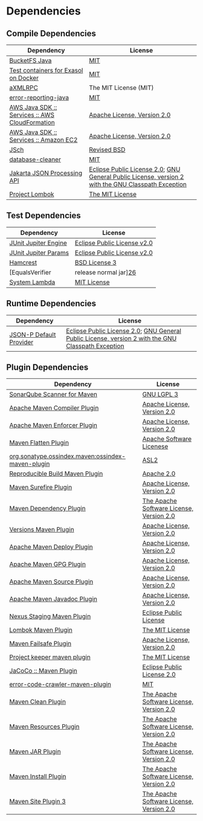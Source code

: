 <!-- @formatter:off -->
# Dependencies

## Compile Dependencies

| Dependency                                          | License                                                                                                        |
| --------------------------------------------------- | -------------------------------------------------------------------------------------------------------------- |
| [BucketFS Java][0]                                  | [MIT][1]                                                                                                       |
| [Test containers for Exasol on Docker][2]           | [MIT][1]                                                                                                       |
| [aXMLRPC][4]                                        | The MIT License (MIT)                                                                                          |
| [error-reporting-java][5]                           | [MIT][1]                                                                                                       |
| [AWS Java SDK :: Services :: AWS CloudFormation][7] | [Apache License, Version 2.0][8]                                                                               |
| [AWS Java SDK :: Services :: Amazon EC2][7]         | [Apache License, Version 2.0][8]                                                                               |
| [JSch][11]                                          | [Revised BSD][12]                                                                                              |
| [database-cleaner][13]                              | [MIT][1]                                                                                                       |
| [Jakarta JSON Processing API][15]                   | [Eclipse Public License 2.0][16]; [GNU General Public License, version 2 with the GNU Classpath Exception][17] |
| [Project Lombok][18]                                | [The MIT License][19]                                                                                          |

## Test Dependencies

| Dependency                                | License                           |
| ----------------------------------------- | --------------------------------- |
| [JUnit Jupiter Engine][20]                | [Eclipse Public License v2.0][21] |
| [JUnit Jupiter Params][20]                | [Eclipse Public License v2.0][21] |
| [Hamcrest][24]                            | [BSD License 3][25]               |
| [EqualsVerifier | release normal jar][26] | [Apache License, Version 2.0][27] |
| [System Lambda][28]                       | [MIT License][29]                 |

## Runtime Dependencies

| Dependency                    | License                                                                                                        |
| ----------------------------- | -------------------------------------------------------------------------------------------------------------- |
| [JSON-P Default Provider][15] | [Eclipse Public License 2.0][16]; [GNU General Public License, version 2 with the GNU Classpath Exception][17] |

## Plugin Dependencies

| Dependency                                              | License                                        |
| ------------------------------------------------------- | ---------------------------------------------- |
| [SonarQube Scanner for Maven][33]                       | [GNU LGPL 3][34]                               |
| [Apache Maven Compiler Plugin][35]                      | [Apache License, Version 2.0][27]              |
| [Apache Maven Enforcer Plugin][37]                      | [Apache License, Version 2.0][27]              |
| [Maven Flatten Plugin][39]                              | [Apache Software Licenese][40]                 |
| [org.sonatype.ossindex.maven:ossindex-maven-plugin][41] | [ASL2][40]                                     |
| [Reproducible Build Maven Plugin][43]                   | [Apache 2.0][40]                               |
| [Maven Surefire Plugin][45]                             | [Apache License, Version 2.0][27]              |
| [Maven Dependency Plugin][47]                           | [The Apache Software License, Version 2.0][40] |
| [Versions Maven Plugin][49]                             | [Apache License, Version 2.0][27]              |
| [Apache Maven Deploy Plugin][51]                        | [Apache License, Version 2.0][27]              |
| [Apache Maven GPG Plugin][53]                           | [Apache License, Version 2.0][27]              |
| [Apache Maven Source Plugin][55]                        | [Apache License, Version 2.0][27]              |
| [Apache Maven Javadoc Plugin][57]                       | [Apache License, Version 2.0][27]              |
| [Nexus Staging Maven Plugin][59]                        | [Eclipse Public License][60]                   |
| [Lombok Maven Plugin][61]                               | [The MIT License][1]                           |
| [Maven Failsafe Plugin][63]                             | [Apache License, Version 2.0][27]              |
| [Project keeper maven plugin][65]                       | [The MIT License][66]                          |
| [JaCoCo :: Maven Plugin][67]                            | [Eclipse Public License 2.0][68]               |
| [error-code-crawler-maven-plugin][69]                   | [MIT][1]                                       |
| [Maven Clean Plugin][71]                                | [The Apache Software License, Version 2.0][40] |
| [Maven Resources Plugin][73]                            | [The Apache Software License, Version 2.0][40] |
| [Maven JAR Plugin][75]                                  | [The Apache Software License, Version 2.0][40] |
| [Maven Install Plugin][77]                              | [The Apache Software License, Version 2.0][40] |
| [Maven Site Plugin 3][79]                               | [The Apache Software License, Version 2.0][40] |

[0]: https://github.com/exasol/bucketfs-java
[5]: https://github.com/exasol/error-reporting-java
[40]: http://www.apache.org/licenses/LICENSE-2.0.txt
[18]: https://projectlombok.org
[45]: https://maven.apache.org/surefire/maven-surefire-plugin/
[71]: http://maven.apache.org/plugins/maven-clean-plugin/
[7]: https://aws.amazon.com/sdkforjava
[1]: https://opensource.org/licenses/MIT
[39]: https://www.mojohaus.org/flatten-maven-plugin/
[49]: http://www.mojohaus.org/versions-maven-plugin/
[65]: https://github.com/exasol/project-keeper/
[25]: http://opensource.org/licenses/BSD-3-Clause
[35]: https://maven.apache.org/plugins/maven-compiler-plugin/
[28]: https://github.com/stefanbirkner/system-lambda/
[68]: https://www.eclipse.org/legal/epl-2.0/
[51]: https://maven.apache.org/plugins/maven-deploy-plugin/
[34]: http://www.gnu.org/licenses/lgpl.txt
[67]: https://www.jacoco.org/jacoco/trunk/doc/maven.html
[8]: https://aws.amazon.com/apache2.0
[19]: https://projectlombok.org/LICENSE
[43]: http://zlika.github.io/reproducible-build-maven-plugin
[33]: http://sonarsource.github.io/sonar-scanner-maven/
[4]: https://github.com/gturri/aXMLRPC
[20]: https://junit.org/junit5/
[15]: https://github.com/eclipse-ee4j/jsonp
[55]: https://maven.apache.org/plugins/maven-source-plugin/
[17]: https://projects.eclipse.org/license/secondary-gpl-2.0-cp
[24]: http://hamcrest.org/JavaHamcrest/
[73]: http://maven.apache.org/plugins/maven-resources-plugin/
[11]: http://www.jcraft.com/jsch/
[59]: http://www.sonatype.com/public-parent/nexus-maven-plugins/nexus-staging/nexus-staging-maven-plugin/
[63]: https://maven.apache.org/surefire/maven-failsafe-plugin/
[47]: http://maven.apache.org/plugins/maven-dependency-plugin/
[29]: http://opensource.org/licenses/MIT
[60]: http://www.eclipse.org/legal/epl-v10.html
[2]: https://github.com/exasol/exasol-testcontainers
[66]: https://github.com/exasol/project-keeper/blob/main/LICENSE
[75]: http://maven.apache.org/plugins/maven-jar-plugin/
[16]: https://projects.eclipse.org/license/epl-2.0
[27]: https://www.apache.org/licenses/LICENSE-2.0.txt
[26]: https://www.jqno.nl/equalsverifier
[37]: https://maven.apache.org/enforcer/maven-enforcer-plugin/
[21]: https://www.eclipse.org/legal/epl-v20.html
[77]: http://maven.apache.org/plugins/maven-install-plugin/
[41]: https://sonatype.github.io/ossindex-maven/maven-plugin/
[53]: https://maven.apache.org/plugins/maven-gpg-plugin/
[61]: https://anthonywhitford.com/lombok.maven/lombok-maven-plugin/
[12]: http://www.jcraft.com/jsch/LICENSE.txt
[79]: http://maven.apache.org/plugins/maven-site-plugin/
[57]: https://maven.apache.org/plugins/maven-javadoc-plugin/
[13]: https://github.com/exasol/database-cleaner
[69]: https://github.com/exasol/error-code-crawler-maven-plugin
